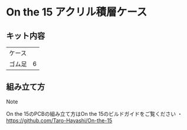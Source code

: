 # On the 15 アクリル積層ケース

## キット内容

|||
|-|-|
|ケース||
|ゴム足|6|

## 組み立て方

> [!NOTE]
> On the 15のPCBの組み立て方はOn the 15のビルドガイドをご覧ください
> ・https://github.com/Taro-Hayashi/On-the-15

### 
